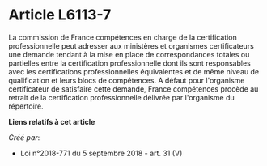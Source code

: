 # Article L6113-7

La commission de France compétences en charge de la certification professionnelle peut adresser aux ministères et organismes
certificateurs une demande tendant à la mise en place de correspondances totales ou partielles entre la certification
professionnelle dont ils sont responsables avec les certifications professionnelles équivalentes et de même niveau de
qualification et leurs blocs de compétences. A défaut pour l'organisme certificateur de satisfaire cette demande, France
compétences procède au retrait de la certification professionnelle délivrée par l'organisme du répertoire.

**Liens relatifs à cet article**

_Créé par_:

  - Loi n°2018-771 du 5 septembre 2018 - art. 31 (V)
